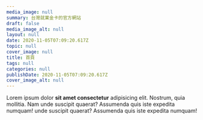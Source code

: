 ```yaml
---
media_image: null
summary: 台灣就業金卡的官方網站
draft: false
media_image_alt: null
layout: null
date: 2020-11-05T07:09:20.617Z
topic: null
cover_image: null
title: 首頁
tags: null
categories: null
publishDate: 2020-11-05T07:09:20.617Z
cover_image_alt: null
---
```


Lorem ipsum dolor **sit amet consectetur** adipisicing elit. Nostrum, quia mollitia. Nam
unde suscipit quaerat? Assumenda quis iste expedita numquam! unde suscipit quaerat?
Assumenda quis iste expedita numquam!
